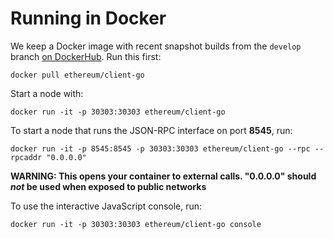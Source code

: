 # Running in Docker

We keep a Docker image with recent snapshot builds from the `develop` branch [on DockerHub](https://registry.hub.docker.com/u/ethereum/client-go). Run this first:

```shell
docker pull ethereum/client-go
```

Start a node with:

```shell
docker run -it -p 30303:30303 ethereum/client-go
```

To start a node that runs the JSON-RPC interface on port **8545**, run:

```shell
docker run -it -p 8545:8545 -p 30303:30303 ethereum/client-go --rpc --rpcaddr "0.0.0.0"
```
**WARNING: This opens your container to external calls. "0.0.0.0" should _not_ be used when exposed to public networks**

To use the interactive JavaScript console, run:

```shell
docker run -it -p 30303:30303 ethereum/client-go console
```